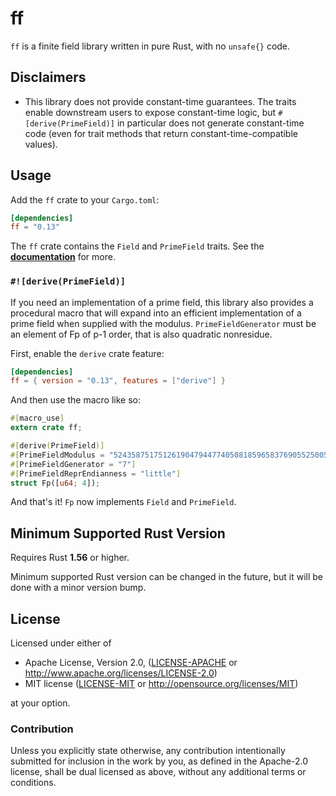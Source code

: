# ff

`ff` is a finite field library written in pure Rust, with no `unsafe{}` code.

## Disclaimers

* This library does not provide constant-time guarantees. The traits enable downstream
  users to expose constant-time logic, but `#[derive(PrimeField)]` in particular does not
  generate constant-time code (even for trait methods that return constant-time-compatible
  values).

## Usage

Add the `ff` crate to your `Cargo.toml`:

```toml
[dependencies]
ff = "0.13"
```

The `ff` crate contains the `Field` and `PrimeField` traits.
See the **[documentation](https://docs.rs/ff/)** for more.

### `#![derive(PrimeField)]`

If you need an implementation of a prime field, this library also provides a procedural
macro that will expand into an efficient implementation of a prime field when supplied
with the modulus. `PrimeFieldGenerator` must be an element of Fp of p-1 order, that is
also quadratic nonresidue.

First, enable the `derive` crate feature:

```toml
[dependencies]
ff = { version = "0.13", features = ["derive"] }
```

And then use the macro like so:

```rust
#[macro_use]
extern crate ff;

#[derive(PrimeField)]
#[PrimeFieldModulus = "52435875175126190479447740508185965837690552500527637822603658699938581184513"]
#[PrimeFieldGenerator = "7"]
#[PrimeFieldReprEndianness = "little"]
struct Fp([u64; 4]);
```

And that's it! `Fp` now implements `Field` and `PrimeField`.

## Minimum Supported Rust Version

Requires Rust **1.56** or higher.

Minimum supported Rust version can be changed in the future, but it will be done with a
minor version bump.

## License

Licensed under either of

 * Apache License, Version 2.0, ([LICENSE-APACHE](LICENSE-APACHE) or
   http://www.apache.org/licenses/LICENSE-2.0)
 * MIT license ([LICENSE-MIT](LICENSE-MIT) or http://opensource.org/licenses/MIT)

at your option.

### Contribution

Unless you explicitly state otherwise, any contribution intentionally
submitted for inclusion in the work by you, as defined in the Apache-2.0
license, shall be dual licensed as above, without any additional terms or
conditions.
